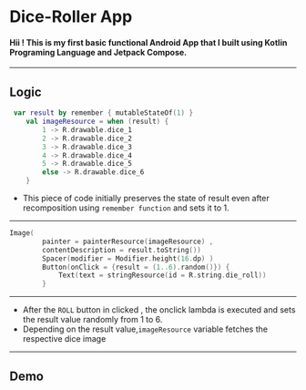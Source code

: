 # Dice-Roller App
#### Hii ! This is my first basic functional Android App that I built using Kotlin Programing Language and Jetpack Compose.

---

## Logic
```kotlin
 var result by remember { mutableStateOf(1) }
    val imageResource = when (result) {
        1 -> R.drawable.dice_1
        2 -> R.drawable.dice_2
        3 -> R.drawable.dice_3
        4 -> R.drawable.dice_4
        5 -> R.drawable.dice_5
        else -> R.drawable.dice_6
    }
```
- This piece of code initially preserves the state of result even after recomposition using `remember function` and sets it to 1.
---
```kotlin
Image(
        painter = painterResource(imageResource) ,
        contentDescription = result.toString())
        Spacer(modifier = Modifier.height(16.dp) )
        Button(onClick = {result = (1..6).random()}) {
            Text(text = stringResource(id = R.string.die_roll))
        }
```
___

- After the `ROLL` button in clicked , the onclick lambda is executed and sets the result value randomly from 1 to 6.
- Depending on the result value,`imageResource` variable fetches the respective dice image

___
## Demo
